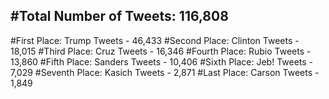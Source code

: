 #Total Number of Tweets: 116,808 
---
#First Place: Trump Tweets - 46,433
#Second Place: Clinton Tweets - 18,015
#Third Place: Cruz Tweets - 16,346
#Fourth Place: Rubio Tweets - 13,860
#Fifth Place: Sanders Tweets - 10,406
#Sixth Place: Jeb! Tweets - 7,029
#Seventh Place: Kasich Tweets - 2,871
#Last Place: Carson Tweets - 1,849
